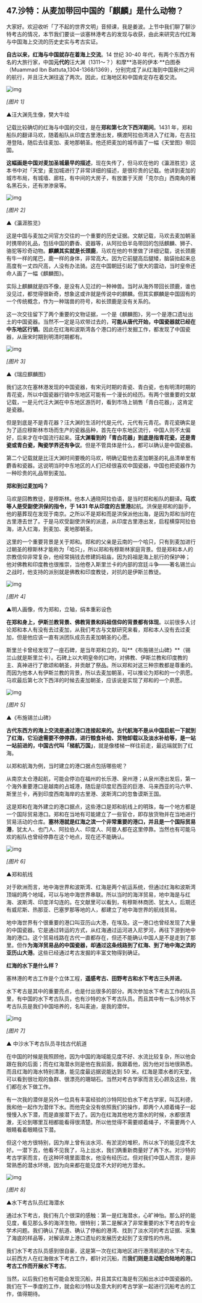 ## 47.沙特：从麦加带回中国的「麒麟」是什么动物？
大家好。欢迎收听「了不起的世界文明」音频课，我是姜波。上节中我们聊了聊沙特考古的情况，本节我们要谈一谈塞林港考古的发现与收获，由此来研究古代红海与中国海上交流的历史史实与考古实证。


**自古以来，红海与中国就存在着海上交流**。14 世纪 30-40 年代，有两个东西方有名的大旅行家，中国**元代的**汪大渊（1311～？）和摩**洛哥的伊本·**白图泰（Muammad Ibn Battuta,1304-1368/1369），分别完成了从红海到中国泉州之间的航行，并且汪大渊往返了两次。因此，红海地区和中国肯定存在着交流。


![img](https://pic4.zhimg.com/v2-cdae55f50579faaa82182a77ee0cf586.webp)

*[图片 1]* 


▲汪大渊先生像，樊大牛绘


记载比较确切的红海与中国的交往，是在**郑和第七次下西洋期间**。1431 年，郑和船队的翻译马欢，随着船队从印度古里港出发，横渡阿拉伯湾进入了红海，在吉拉港登陆，随后去往麦加、麦地那朝圣。他还把麦加的城市画了一幅《天堂图》带回国。


**这幅画是中国对麦加圣城最早的描述**，现在失传了，但马欢在他的《瀛涯胜览》这本书中对「天堂」麦加城进行了非常详细的描述，是很珍贵的记载。他讲到麦加的城市布局，有城墙、廊柱，有中间的大房子，有放置于天房「克尔白」西南角的著名黑石头，还有渗渗泉等。


![img](https://pic2.zhimg.com/v2-edcb1b5a2036338da72b22ab8901a609.webp)

*[图片 2]* 


▲《瀛涯胜览》


这是中国与麦加之间官方交往的一个重要的历史证据。文献记载，马欢去麦加朝圣时携带的礼品，包括中国的麝香、瓷器等，从阿拉伯半岛带回的包括麒麟、狮子、骆驼等珍奇动物。**麒麟其实就是长颈鹿**，马欢在他的书里做了详细记载，说长颈鹿有牛一样的尾巴，鹿一样的身体，非常高大。因为它前腿高后腿矮，脑袋抬起来总高度有一丈四尺高，人没有办法骑。这在中国朝廷引起了很大的震动，当时皇帝还命人画了一幅《麒麟图》。


实际上麒麟就是四不像，是没有人见过的一种神兽。当时从海外带回长颈鹿，谁也没见过，都觉得很新奇，想象这或许就是传说中的麒麟。但其实麒麟是中国固有的一个传统概念，作为一种瑞兽的符号，和长颈鹿是没有关系的。


这一次交往留下了两个重要的文物证据，一个是《麒麟图》，另一个是港口遗址出土的中国瓷器。当然不一定是马欢带过去的，**可能从唐代开始，中国瓷器就已经在中东地区行销**。因此在红海和波斯湾各个港口的进行发掘工作，都发现了中国瓷器，从唐宋时期到明清时期都有。


![img](https://pic1.zhimg.com/v2-f04ac0124d149f8210487aef20f44a24.webp)

*[图片 3]* 


▲《瑞应麒麟图》


我们这次在塞林港发现的中国瓷器，有宋元时期的青瓷、青白瓷，也有明清时期的青花瓷，所以中国瓷器行销中东地区可能有一个漫长的经历。有两个很重要的文献记载，一是元代汪大渊在中东地区游历时，看到市场上销售「青白花器」，这肯定是瓷器。


但是到底是不是青花器？汪大渊的生活时代是元代，元代有元青花。青花瓷确实是为了适应穆斯林市场而生产的瓷器品种，首先在中东地区流行，中国人则不太偏好，后来才在中国流行起来。**汪大渊看到的「青白花器」到底是指青花瓷，还是青瓷或青白瓷，陶瓷学界还有争议**。但是不管具体是什么，都可以确认是中国瓷器。


第二个记载就是比汪大渊时间要晚的马欢，明确记载他去麦加朝圣的礼品清单里有麝香和瓷器。这说明当时中东地区的人们已经很喜欢中国瓷器，中国也把瓷器作为一种珍贵的礼品带到麦加。


**郑和到过麦加吗？**


马欢是回教教徒，是穆斯林。他本人通晓阿拉伯语，是当时郑和船队的翻译。**马欢等人是受副使洪保的指令，于 1431 年从印度的古里港**起航。洪保是郑和的副手，他的墓葬现在发现于南京。之所以不是郑和而是洪保派他出海，是因为郑和当时在古里港去世了。于是马欢受副使洪保的派遣，从印度古里港出发，启程横穿阿拉伯海，进入红海，到麦加、麦地那朝圣。


这里的一个重要背景是关于郑和。郑和的父亲是云南的一个哈只，只有到麦加进行过朝圣的穆斯林才能称为「哈只」，所以郑和有穆斯林家庭背景。但是郑和本人的宗教信仰非常复杂，他经常捐钱去修建妈祖庙，因为妈祖是海上航行的保护神； 他对佛教和印度教也很推崇，当他卷入斯里兰卡的内部的宫廷斗争——著名锡兰山之战时，他支持的派别就是佛教和印度教徒，对抗的是伊斯兰教徒。


![img](https://pic4.zhimg.com/v2-20edfbb1774638044518bc5acb7a563c.webp)

*[图片 4]* 


▲明人画像，传为郑和，立轴，绢本重彩设色


**在郑和身上，伊斯兰教背景、佛教背景和妈祖信仰的背景都有体现**。以前很多人讨论郑和本人有没有去过麦加，从我们考古与文献研究来看，郑和本人没有去过麦加，但是他应该一直有派团队成员去麦加朝圣的心愿。


斯里兰卡曾经发现了一座石碑，是当年郑和立的，叫**《布施锡兰山碑》**（锡兰山就是斯里兰卡）。石碑上以大明皇帝的口吻，对佛教、伊斯兰教和印度教的主、真神进行了歌颂和朝圣，并贡献了祭品。所以郑和对这三种宗教都是尊重的。而因为他本人有伊斯兰教的背景，所以去麦加朝圣，可以推论为郑和的一个夙愿。马欢最后第七次下西洋的时候去麦加朝圣，应该说是实现了郑和的一个夙愿。


![img](https://pic4.zhimg.com/v2-125a264350ccbad6d5d1aa5716b5bcc3.webp)

*[图片 5]* 


▲《布施锡兰山碑》


**古代东西方的海上交流是通过港口连接起来的。**古代航海不是从中国启航一下就到了红海，它沿途需要不停停靠，进行粮食补给、货物卸载以及淡水补给等，是一站一站前进的，中国古代叫**「梯航万国」**，就是像楼梯一样往前走，最远端就到了红海。


以郑和航海为例，当时建立的港口据点包括哪些呢？


从南京太仓港起航，可能会停泊在福州的长乐港、泉州港；从泉州港出发后，第一个海外重要港口是越南的占城港，随后是印度尼西亚的巨港、马来西亚的马六甲、斯里兰卡，再到印度西南海岸的古里港、波斯湾口的忽鲁谟斯王国。


这是郑和在海外建立的港口据点，这些港口是郑和航线上的明珠，每一个地方都是一个国际贸易港口。郑和在当地有可能建立了一些官仓，即存放货物并在当地进行贸易活动的仓库。**塞林港就是红海之滨一个非常重要的港口，并且是一个国际贸易港**，犹太人、也门人、阿拉伯人、印度人、阿曼人都在这里停靠。当然也有可能马欢的船队也曾经停靠在这个地点，现在还不能确认。


![img](https://pic3.zhimg.com/v2-9666e9e75903ec9ad5daf618402827f3.webp)

*[图片 6]* 


▲郑和航线


对于欧洲而言，地中海世界和波斯湾、红海是两个航运系统，但通过红海和波斯湾顶端的两个地域，可以与地中海世界串联。所以当时的海洋贸易，地中海是与红海、波斯湾、印度洋勾连的。在文献里可以看到，有穆斯林商团、犹太人，后期还有威尼斯、热那亚、巴塞罗那等地的人，都建立了地中海世界的航线贸易。


地中海世界有个很重要的港口叫亚历山大港，在埃及。这一港口也曾经发现了大量的中国瓷器。它是通过转运的方式，从红海通过运河进入尼罗河，再往下游到地中海的港口。这个贸易线路在古代一直都存在，但还不能确认中国人是不是走到了那里。但作**为海洋贸易品的中国瓷器，却通过这条线路到了红海、到了地中海之滨的亚历山大港**。这些已经通过考古发掘的丰富文物得到确证。


**红海的水下是什么样？**


塞林港的考古工作是个立体工程，**遥感考古、田野考古和水下考古三头并进**。


水下考古是其中的重要亮点，也是付出很多的部分。两次参加水下考古工作的队员里，有中国的水下考古队员，也有沙特的水下考古队员。而且其中有一名沙特水下考古队员是我们中国培养的，名叫麦迪，是我的潜伴。


![img](https://pic3.zhimg.com/v2-ddd8e7478955fad8f11d39e11bc90f10.webp)

*[图片 7]* 


▲ 中沙水下考古队员寻找古代航道


在中国的时候是我照顾他，因为中国的海域能见度不好、水流比较复杂，所以他会跟在我的后面；而在红海潜水则是他在我前面，我跟着他，因为他对当地很熟悉。而且红海的海水特别清澈，能见度最远据说能达到 50 米。红海是潜水者的天堂，可以看到很壮观的鱼群、很漂亮的珊瑚石。当然对考古学家而言无心顾及这些，我们都在水下做工作。


有一次我的潜伴是另外一位具有丰富经验的沙特阿拉伯水下考古学家，叫瓦利德，我和他一起作为潜伴下水。而他完全没有依照我们的操作，即两个人顺着绳子一起慢慢入水下潜，而是直接潜下去了。因为在红海其他地方潜水的时候，水都很清澈，无论到哪里互相都能看得很清楚。所以他觉得不需要顺着绳子，不需要两个人眼睛看着眼睛往下潜。


但这个地方很特别，因为岸上曾有淡水河、有淤泥的堆积，所以水下的能见度不太好。一潜下去，他看不见我了，马上出水，我们俩重新商量好了再下水。对沙特的考古学家而言，在这种环境里面潜水，他没有经历过。但对我们中国人而言，是非常熟悉的潜水环境，因为向来都在能见度不大好的地方潜水。


![img](https://pic4.zhimg.com/v2-aa853cc4347399cd7c5fae336b354f91.webp)

*[图片 8]* 


▲水下考古队员红海潜水


通过水下考古，我们有几个很深的感触：第一是红海潜水，心旷神怡。那么好的能见度，看见那么多的海洋生物，很特别；第二是解决了非常重要的水下考古的专业学术问题。我们确认了航道、确认了停船的港湾、找到了淡水河的考古证据、采集了海底的样品等，对解读岸上港口遗址的发展历史起到了支撑性的作用。


我们水下考古队员感到很自豪，这是第一次在红海地区进行港湾航道的水下考古。以前西方人在红海做水下考古工作，都针对沉船，而**我们则是主动配合陆地的港口考古工作而开展水下考古**。


当然，以后我们也有可能会发现沉船，并且其实红海是有沉船出水过中国瓷器的。我们在下一季度的工作，就会和沙特以及意大利的考古学家一起进行沉船考古的工作，值得期待。

